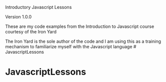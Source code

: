 Introductory Javascript Lessons

Version 1.0.0

These are my code examples from the Introduction to Javascript course courtesy of the Iron Yard 

The Iron Yard is the sole author of the code and I am using this as a training mechanism to familiarize myself with the Javascript language # JavascriptLessons
# JavascriptLessons

